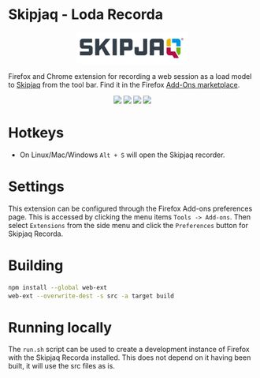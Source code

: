 # Skipjaq - Loda Recorda

<p align="center">
  <img src="src/icons/skipjaq_logo.png?raw=true" alt="Skipjaq Logo" height="64"/>
</p>

Firefox and Chrome extension for recording a web session as a load model to [Skipjaq](http://skipjaq.com/) from the tool bar. Find it in the Firefox [Add-Ons marketplace](https://addons.mozilla.org/en-US/firefox/addon/skipjaq-recorda/).
<p align="center">
	<img src="screenshots/step-1.png?raw=true" width="205"/>
	<img src="screenshots/step-2.png?raw=true" width="205"/>
	<img src="screenshots/step-3.png?raw=true" width="205"/>
	<img src="screenshots/step-4.png?raw=true" width="205"/>
</p>

# Hotkeys

* On Linux/Mac/Windows `Alt + S` will open the Skipjaq recorder.

# Settings

This extension can be configured through the Firefox Add-ons preferences page. This is accessed by clicking the menu items `Tools -> Add-ons`. Then select `Extensions` from the side menu and click the `Preferences` button for Skipjaq Recorda. 

# Building

```bash
npm install --global web-ext
web-ext --overwrite-dest -s src -a target build
```

# Running locally

The `run.sh` script can be used to create a development instance of Firefox with the Skipjaq Recorda installed. This does not depend on it having been built, it will use the src files as is.
